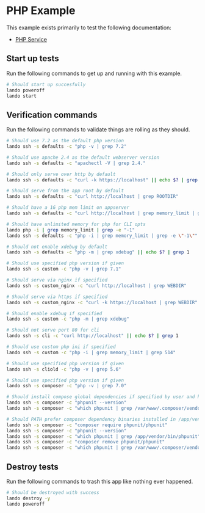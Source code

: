 PHP Example
===========

This example exists primarily to test the following documentation:

* [PHP Service](https://docs.devwithlando.io/tutorials/php.html)

Start up tests
--------------

Run the following commands to get up and running with this example.

```bash
# Should start up succesfully
lando poweroff
lando start
```

Verification commands
---------------------

Run the following commands to validate things are rolling as they should.

```bash
# Should use 7.2 as the default php version
lando ssh -s defaults -c "php -v | grep 7.2"

# Should use apache 2.4 as the default webserver version
lando ssh -s defaults -c "apachectl -V | grep 2.4."

# Should only serve over http by default
lando ssh -s defaults -c "curl -k https://localhost" || echo $? | grep 1

# Should serve from the app root by default
lando ssh -s defaults -c "curl http://localhost | grep ROOTDIR"

# Should have a 1G php mem limit on appserver
lando ssh -s defaults -c "curl http://localhost | grep memory_limit | grep 1G"

# Should have unlimited memory for php for CLI opts
lando php -i | grep memory_limit | grep -e "-1"
lando ssh -s defaults -c "php -i | grep memory_limit | grep -e \"-1\""

# Should not enable xdebug by default
lando ssh -s defaults -c "php -m | grep xdebug" || echo $? | grep 1

# Should use specified php version if given
lando ssh -s custom -c "php -v | grep 7.1"

# Should serve via nginx if specified
lando ssh -s custom_nginx -c "curl http://localhost | grep WEBDIR"

# Should serve via https if specified
lando ssh -s custom_nginx -c "curl -k https://localhost | grep WEBDIR"

# Should enable xdebug if specified
lando ssh -s custom -c "php -m | grep xdebug"

# Should not serve port 80 for cli
lando ssh -s cli -c "curl http://localhost" || echo $? | grep 1

# Should use custom php ini if specified
lando ssh -s custom -c "php -i | grep memory_limit | grep 514"

# Should use specified php version if given
lando ssh -s cliold -c "php -v | grep 5.6"

# Should use specified php version if given
lando ssh -s composer -c "php -v | grep 7.0"

# Should install compose global dependencies if specified by user and have them available in PATH
lando ssh -s composer -c "phpunit --version"
lando ssh -s composer -c "which phpunit | grep /var/www/.composer/vendor/bin/phpunit"

# Should PATH prefer composer dependency binaries installed in /app/vendor over global ones
lando ssh -s composer -c "composer require phpunit/phpunit"
lando ssh -s composer -c "phpunit --version"
lando ssh -s composer -c "which phpunit | grep /app/vendor/bin/phpunit"
lando ssh -s composer -c "composer remove phpunit/phpunit"
lando ssh -s composer -c "which phpunit | grep /var/www/.composer/vendor/bin/phpunit"
```

Destroy tests
-------------

Run the following commands to trash this app like nothing ever happened.

```bash
# Should be destroyed with success
lando destroy -y
lando poweroff
```
